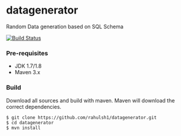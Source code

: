 # datagenerator
Random Data generation based on SQL Schema

[![Build Status](https://travis-ci.org/rahulsh1/datagenerator.svg?branch=master)](https://travis-ci.org/rahulsh1/datagenerator)


### Pre-requisites
- JDK 1.7/1.8
- Maven 3.x

### Build
Download all sources and build with maven. Maven will download the correct dependencies.

    $ git clone https://github.com/rahulsh1/datagenerator.git
    $ cd datagenerator
    $ mvn install



